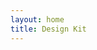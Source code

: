 ```yaml
---
layout: home
title: Design Kit
---
```


<script setup>
import locale from '@theme/../../locales/en'
import DesignKit from './design-kit/DesignKit.vue'
import Footer from '@theme/components/Footer.vue'
</script>

<DesignKit />

<!-- <NewsLetter /> -->

<Footer v-bind="locale.footer" />

